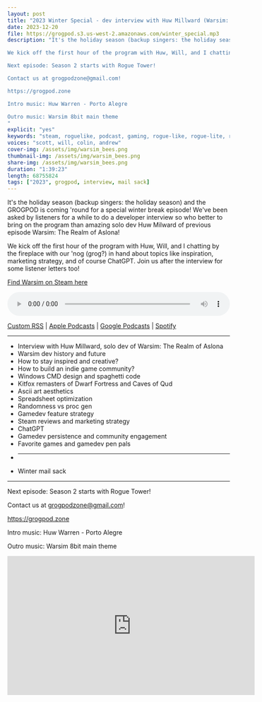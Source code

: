 ```yaml
---
layout: post
title: "2023 Winter Special - dev interview with Huw Millward (Warsim: The Realm of Aslona) and listener emails"
date: 2023-12-20
file: https://grogpod.s3.us-west-2.amazonaws.com/winter_special.mp3
description: "It's the holiday season (backup singers: the holiday season) and the GROGPOD is coming 'round for a special winter break episode! We've been asked by listeners for a while to do a developer interview so who better to bring on the program than amazing solo dev Huw Milward of previous episode Warsim: The Realm of Aslona! 

We kick off the first hour of the program with Huw, Will, and I chatting by the fireplace with our 'nog (grog?) in hand about topics like inspiration, marketing strategy, and of course: ChatGPT. Join us after the interview for some listener letters too! 

Next episode: Season 2 starts with Rogue Tower!

Contact us at grogpodzone@gmail.com!

https://grogpod.zone

Intro music: Huw Warren - Porto Alegre

Outro music: Warsim 8bit main theme
"
explicit: "yes" 
keywords: "steam, roguelike, podcast, gaming, rogue-like, rogue-lite, roguelite"
voices: "scott, will, colin, andrew"
cover-img: /assets/img/warsim_bees.png
thumbnail-img: /assets/img/warsim_bees.png
share-img: /assets/img/warsim_bees.png
duration: "1:39:23"
length: 68755824
tags: ["2023", grogpod, interview, mail sack]
---
```


It's the holiday season (backup singers: the holiday season) and the GROGPOD is coming 'round for a special winter break episode! We've been asked by listeners for a while to do a developer interview so who better to bring on the program than amazing solo dev Huw Milward of previous episode Warsim: The Realm of Aslona! 

We kick off the first hour of the program with Huw, Will, and I chatting by the fireplace with our 'nog (grog?) in hand about topics like inspiration, marketing strategy, and of course ChatGPT. Join us after the interview for some listener letters too! 

[Find Warsim on Steam here](https://store.steampowered.com/app/659540/Warsim_The_Realm_of_Aslona/)



<div class="container">
  <audio controls style="width: 100%;">
    <source src="https://grogpod.s3.us-west-2.amazonaws.com/omegabowl1.mp3" type="audio/mpeg">
  </audio>
</div>

[Custom RSS](https://grogpod.zone/feed.xml) | [Apple Podcasts](https://podcasts.apple.com/us/podcast/grogpod/id1650474911) | [Google Podcasts](https://podcasts.google.com/feed/aHR0cHM6Ly9ncm9ncG9kLnpvbmUvZmVlZC54bWw) | [Spotify](https://open.spotify.com/show/655SEhPUWIC77oO3hILe0b)

---


* Interview with Huw Millward, solo dev of Warsim: The Realm of Aslona
* Warsim dev history and future
* How to stay inspired and creative?
* How to build an indie game community?
* Windows CMD design and spaghetti code
* Kitfox remasters of Dwarf Fortress and Caves of Qud
* Ascii art aesthetics
* Spreadsheet optimization
* Randomness vs proc gen
* Gamedev feature strategy
* Steam reviews and marketing strategy
* ChatGPT
* Gamedev persistence and community engagement
* Favorite games and gamedev pen pals
* -----
* Winter mail sack

---



Next episode: Season 2 starts with Rogue Tower!

Contact us at grogpodzone@gmail.com!

https://grogpod.zone

Intro music: Huw Warren - Porto Alegre

Outro music: Warsim 8bit main theme

<div class="embed-responsive embed-responsive-16by9">
<iframe width="560" height="315" src="https://www.youtube.com/embed/_SL-v638TAA" title="YouTube video player" frameborder="0" allow="accelerometer; autoplay; clipboard-write; encrypted-media; gyroscope; picture-in-picture" allowfullscreen></iframe>
</div>
